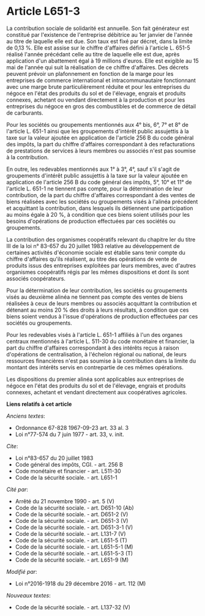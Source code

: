 # Article L651-3

La contribution sociale de solidarité est annuelle. Son fait générateur est constitué par l'existence de l'entreprise
débitrice au 1er janvier de l'année au titre de laquelle elle est due. Son taux est fixé par décret, dans la limite de 0,13
%. Elle est assise sur le chiffre d'affaires défini à l'article L. 651-5 réalisé l'année précédant celle au titre de laquelle
elle est due, après application d'un abattement égal à      19 millions d'euros. Elle est exigible au 15 mai de l'année qui
suit la réalisation de ce chiffre d'affaires. Des décrets peuvent prévoir un plafonnement en fonction de la marge pour les
entreprises de commerce international et intracommunautaire fonctionnant avec une marge brute particulièrement réduite et
pour les entreprises du négoce en l'état des produits du sol et de l'élevage, engrais et produits connexes, achetant ou
vendant directement à la production et pour les entreprises du négoce en gros des combustibles et de commerce de détail de
carburants. 

Pour les sociétés ou groupements mentionnés aux 4° bis, 6°, 7° et 8° de l'article L. 651-1 ainsi que les groupements
d'intérêt public assujettis à la taxe sur la valeur ajoutée en application de l'article 256 B du code général des impôts, la
part du chiffre d'affaires correspondant à des refacturations de prestations de services à leurs membres ou associés n'est
pas soumise à la contribution. 

En outre, les redevables mentionnés aux 1° à 3°, 4°, sauf s'il s'agit de groupements d'intérêt public assujettis à la taxe
sur la valeur ajoutée en application de l'article 256 B du code général des impôts, 5°, 10° et 11° de l'article L. 651-1 ne
tiennent pas compte, pour la détermination de leur contribution, de la part du chiffre d'affaires correspondant à des ventes
de biens réalisées avec les sociétés ou groupements visés à l'alinéa précédent et acquittant la contribution, dans lesquels
ils détiennent une participation au moins égale à 20 %, à condition que ces biens soient utilisés pour les besoins
d'opérations de production effectuées par ces sociétés ou groupements. 

La contribution des organismes coopératifs relevant du chapitre Ier du titre III de la loi n° 83-657 du 20 juillet 1983
relative au développement de certaines activités d'économie sociale est établie sans tenir compte du chiffre d'affaires
qu'ils réalisent, au titre des opérations de vente de produits issus des entreprises exploitées par leurs membres, avec
d'autres organismes coopératifs régis par les mêmes dispositions et dont ils sont associés coopérateurs. 

Pour la détermination de leur contribution, les sociétés ou groupements visés au deuxième alinéa ne tiennent pas compte des
ventes de biens réalisées à ceux de leurs membres ou associés acquittant la contribution et détenant au moins 20 % des droits
à leurs résultats, à condition que ces biens soient vendus à l'issue d'opérations de production effectuées par ces sociétés
ou groupements. 

Pour les redevables visés à l'article L. 651-1 affiliés à l'un des organes centraux mentionnés à l'article L. 511-30 du code
monétaire et financier, la part du chiffre d'affaires correspondant à des intérêts reçus à raison d'opérations de
centralisation, à l'échelon régional ou national, de leurs ressources financières n'est pas soumise à la contribution dans la
limite du montant des intérêts servis en contrepartie de ces mêmes opérations. 

Les dispositions du premier alinéa sont applicables aux entreprises de négoce en l'état des produits du sol et de l'élevage,
engrais et produits connexes, achetant et vendant directement aux coopératives agricoles.

**Liens relatifs à cet article**

_Anciens textes_:

  - Ordonnance 67-828 1967-09-23 art. 33 al. 3
  - Loi n°77-574 du 7 juin 1977 - art. 33, v. init.

_Cite_:

  - Loi n°83-657 du 20 juillet 1983
  - Code général des impôts, CGI. - art. 256 B
  - Code monétaire et financier - art. L511-30
  - Code de la sécurité sociale. - art. L651-1

_Cité par_:

  - Arrêté du 21 novembre 1990 - art. 5 (V)
  - Code de la sécurité sociale. - art. D651-10 (Ab)
  - Code de la sécurité sociale. - art. D651-2 (V)
  - Code de la sécurité sociale. - art. D651-3 (V)
  - Code de la sécurité sociale. - art. D651-3-1 (V)
  - Code de la sécurité sociale. - art. L131-7 (V)
  - Code de la sécurité sociale. - art. L651-5 (T)
  - Code de la sécurité sociale. - art. L651-5-1 (M)
  - Code de la sécurité sociale. - art. L651-5-3 (T)
  - Code de la sécurité sociale. - art. L651-9 (M)

_Modifié par_:

  - Loi n°2016-1918 du 29 décembre 2016 - art. 112 (M)

_Nouveaux textes_:

  - Code de la sécurité sociale. - art. L137-32 (V)
